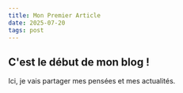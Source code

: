 ```yaml
---
title: Mon Premier Article
date: 2025-07-20
tags: post
---
```


## C'est le début de mon blog !

Ici, je vais partager mes pensées et mes actualités.
